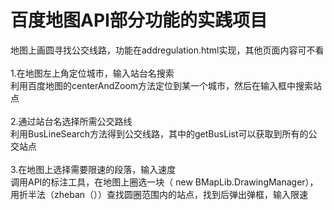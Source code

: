 # 百度地图API部分功能的实践项目
<div>地图上画圆寻找公交线路，功能在addregulation.html实现，其他页面内容可不看</div><div><br></div><div>1.在地图左上角定位城市，输入站台名搜索</div><div>利用百度地图的centerAndZoom方法定位到某一个城市，然后在输入框中搜索站点</div><div><br></div><div>2.通过站台名选择所需公交路线</div><div>利用BusLineSearch方法得到公交线路，其中的getBusList可以获取到所有的公交站点</div><div><br></div><div>3.在地图上选择需要限速的段落，输入速度</div><div>调用API的标注工具，在地图上圈选一块（ new BMapLib.DrawingManager），用折半法（zheban（））查找圆圈范围内的站点，找到后弹出弹框，输入限速</div>
